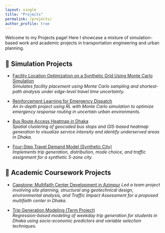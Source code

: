 ```yaml
---
layout: single
title: "Projects"
permalink: /projects/
author_profile: true
---
```


Welcome to my Projects page! Here I showcase a mixture of simulation-based work and academic projects in transportation engineering and urban planning.

## 🧪 Simulation Projects

- [Facility Location Optimization on a Synthetic Grid Using Monte Carlo Simulation](/facility-location/)  
  *Simulates facility placement using Monte Carlo sampling and shortest-path analysis under edge-level travel time uncertainty.*

- [Reinforcement Learning for Emergency Dispatch](#)  
  *An in-depth project using RL with Monte Carlo simulation to optimize emergency response routing in uncertain urban environments.*

- [Bus Route Access Heatmap in Dhaka](/bus-access-heatmap/)  
  *Spatial clustering of geocoded bus stops and GIS-based heatmap generation to visualize service intensity and identify underserved areas in Dhaka.*


- [Four-Step Travel Demand Model (Synthetic City)](/four-step-model/)  
  *Implements trip generation, distribution, mode choice, and traffic assignment for a synthetic 5-zone city.*

## 📘 Academic Coursework Projects

- [Capstone: Multifaith Center Development in Azimpur](/capstone-multifaith/) 
  *Led a team project involving site planning, structural ang geotechnical design, environmental analysis, and Traffic Impact Assessment for a proposed multifaith center in Dhaka.*

- [Trip Generation Modeling (Term Project)](/trip-generation-modeling/)  
  *Regression-based modeling of weekday trip generation for students in Dhaka using socio-economic predictors and variable selection techniques.*


